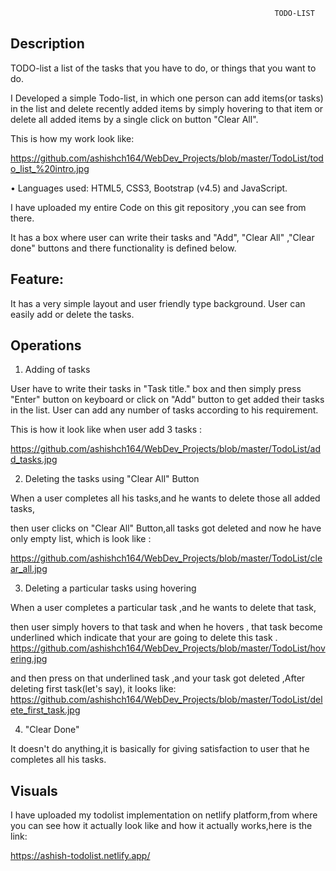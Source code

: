                                                                TODO-LIST

## Description
TODO-list a list of the tasks that you have to do, or things that you want to do.

I Developed a simple Todo-list, in which one person can add items(or tasks) in the list and delete recently added items by simply hovering to that item or delete all added items by a single click on button "Clear All".

This is how my work look like: 

https://github.com/ashishch164/WebDev_Projects/blob/master/TodoList/todo_list_%20intro.jpg

•	Languages used: HTML5, CSS3, Bootstrap (v4.5) and JavaScript.

I have uploaded my entire Code on this git repository ,you can see from there.

It has a box where user can write their tasks and  "Add", "Clear All" ,"Clear done" buttons and there functionality is defined below.



## Feature: 
It has a very simple layout and user friendly type background. User can easily add or delete the tasks.



## Operations

1. Adding of tasks

User have to write their tasks in "Task title." box and then simply press "Enter" button on keyboard or click on "Add" button to get added their tasks in the list. User can add any number of tasks according to his requirement.

This is how it look like when user add 3 tasks :

https://github.com/ashishch164/WebDev_Projects/blob/master/TodoList/add_tasks.jpg

2. Deleting the tasks using "Clear All" Button

When a user completes all his tasks,and he wants to delete those all added tasks,

 then user clicks on "Clear All" Button,all tasks got deleted and now he have only empty list, which is look like :
 
 https://github.com/ashishch164/WebDev_Projects/blob/master/TodoList/clear_all.jpg
 
3. Deleting a particular tasks using hovering

When a user completes a particular task ,and he wants to delete that task,

 then user simply hovers to that task and when he hovers , that task become underlined which indicate that your are going to delete this task . https://github.com/ashishch164/WebDev_Projects/blob/master/TodoList/hovering.jpg
 
 and then press on that underlined task ,and your task got deleted ,After deleting first task(let's say), it looks like:
 https://github.com/ashishch164/WebDev_Projects/blob/master/TodoList/delete_first_task.jpg
 
4. "Clear Done"

It doesn't do anything,it is basically for giving satisfaction to user that he completes all his tasks.

## Visuals

I have uploaded my todolist implementation on netlify platform,from where you can see how it actually look like and how it actually works,here is the link:



https://ashish-todolist.netlify.app/







